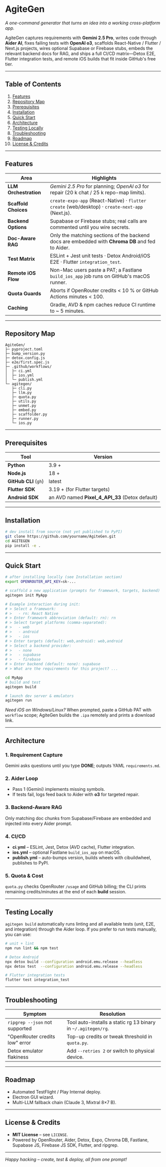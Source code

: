 # AgiteGen

*A one-command generator that turns an idea into a working cross-platform app.*

AgiteGen captures requirements with **Gemini 2.5 Pro**, writes code through **Aider AI**, fixes failing tests with **OpenAI o3**, scaffolds React-Native / Flutter / Next.js projects, wires optional Supabase or Firebase stubs, embeds the relevant backend docs for RAG, and ships a full CI/CD matrix—Detox E2E, Flutter integration tests, and remote iOS builds that fit inside GitHub's free tier.

---

## Table of Contents
1. [Features](#features)  
2. [Repository Map](#repository-map)  
3. [Prerequisites](#prerequisites)  
4. [Installation](#installation)  
5. [Quick Start](#quick-start)  
6. [Architecture](#architecture)  
7. [Testing Locally](#testing-locally)  
8. [Troubleshooting](#troubleshooting)  
9. [Roadmap](#roadmap)  
10. [License & Credits](#license--credits)

---

## Features
| Area | Highlights |
|------|------------|
| **LLM Orchestration** | *Gemini 2.5 Pro* for planning; *OpenAI o3* for repair (20 k chat / 25 k repo-map limits). |
| **Scaffold Choices** | `create-expo-app` (React-Native) · `flutter create` (web/desktop) · `create-next-app` (Next.js). |
| **Backend Options**  | Supabase or Firebase stubs; real calls are commented until you wire secrets. |
| **Doc-Aware RAG**    | Only the matching sections of the backend docs are embedded with **Chroma DB** and fed to Aider. |
| **Test Matrix**      | ESLint + Jest unit tests · Detox Android/iOS E2E · Flutter `integration_test`. |
| **Remote iOS Flow**  | Non-Mac users paste a PAT; a Fastlane `build_ios_app` job runs on GitHub's macOS runner. |
| **Quota Guards**     | Aborts if OpenRouter credits < 10 % or GitHub Actions minutes < 100. |
| **Caching**          | Gradle, AVD & npm caches reduce CI runtime to ~ 5 minutes. |

---

## Repository Map
```
AgiteGen/
├─ pyproject.toml          
├─ bump_version.py         
├─ detox.config.js         
├─ e2e/first.spec.js       
├─ .github/workflows/
│  ├─ ci.yml               
│  ├─ ios.yml              
│  └─ publish.yml          
└─ agitegen/
   ├─ cli.py
   ├─ llm.py          
   ├─ quota.py        
   ├─ utils.py      
   ├─ unmet.py        
   ├─ embed.py
   ├─ scaffolder.py 
   ├─ runner.py       
   └─ ios.py
```

---

## Prerequisites
| Tool | Version |
|------|---------|
| **Python** | 3.9 + |
| **Node.js** | 18 + |
| **GitHub CLI** (`gh`) | latest |
| **Flutter SDK** | 3.19 + (for Flutter targets) |
| **Android SDK** | an AVD named **Pixel_4_API_33** (Detox default) |

---

## Installation
```bash
# dev install from source (not yet published to PyPI)
git clone https://github.com/yourname/AgiteGen.git
cd AGITEGEN
pip install -e .
```

---

## Quick Start
```bash
# after installing locally (see Installation section)
export OPENROUTER_API_KEY=sk-...

# scaffold a new application (prompts for framework, targets, backend)
agitegen init MyApp

# Example interaction during init:
# > Select a framework:
# >   - rn: React Native
# > Enter framework abbreviation (default: rn): rn 
# > Select target platforms (comma-separated):
# >   - web
# >   - android
# >   - ios
# > Enter targets (default: web,android): web,android
# > Select a backend provider:
# >   - none
# >   - supabase
# >   - firebase
# > Enter backend (default: none): supabase
# > What are the requirements for this project? ...

cd MyApp
# build and test
agitegen build

# launch dev server & emulators
agitegen run
```
*Need iOS on Windows/Linux?*  When prompted, paste a GitHub PAT with `workflow` scope; AgiteGen builds the `.ipa` remotely and prints a download link.

---

## Architecture
### 1. Requirement Capture  
Gemini asks questions until you type **DONE**; outputs YAML `requirements.md`.

### 2. Aider Loop  
* Pass 1 (Gemini) implements missing symbols.  
* If tests fail, logs feed back to Aider with **o3** for targeted repair.

### 3. Backend-Aware RAG  
Only matching doc chunks from Supabase/Firebase are embedded and injected into every Aider prompt.

### 4. CI/CD  
* **ci.yml** – ESLint, Jest, Detox (AVD cache), Flutter integration.  
* **ios.yml** – optional Fastlane `build_ios_app` on macOS.  
* **publish.yml** – auto-bumps version, builds wheels with cibuildwheel, publishes to PyPI.

### 5. Quota & Cost  
`quota.py` checks OpenRouter `/usage` and GitHub billing; the CLI prints remaining credits/minutes at the end of each **build** session.

---

## Testing Locally

`agitegen build` automatically runs linting and all available tests (unit, E2E, and integration) through the Aider loop. If you prefer to run tests manually, you can use:
```bash
# unit + lint
npm run lint && npm test

# Detox Android
npx detox build --configuration android.emu.release --headless
npx detox test  --configuration android.emu.release --headless

# Flutter integration tests
flutter test integration_test
```

---

## Troubleshooting
| Symptom | Resolution |
|---------|------------|
| `ripgrep --json` not supported | Tool auto-installs a static rg 13 binary in `~/.agitegen/rg`. |
| "OpenRouter credits low" error | Top-up credits or tweak threshold in `quota.py`. |
| Detox emulator flakiness | Add `--retries 2` or switch to physical device. |

---

## Roadmap
* Automated TestFlight / Play Internal deploy.  
* Electron GUI wizard.  
* Multi-LLM fallback chain (Claude 3, Mixtral 8×7 B).

---

## License & Credits
* **MIT License** – see `LICENSE`.  
* Powered by OpenRouter, Aider, Detox, Expo, Chroma DB, Fastlane, Supabase JS, Firebase JS SDK, Flutter, and ripgrep.

---

*Happy hacking – create, test & deploy, all from one prompt!*